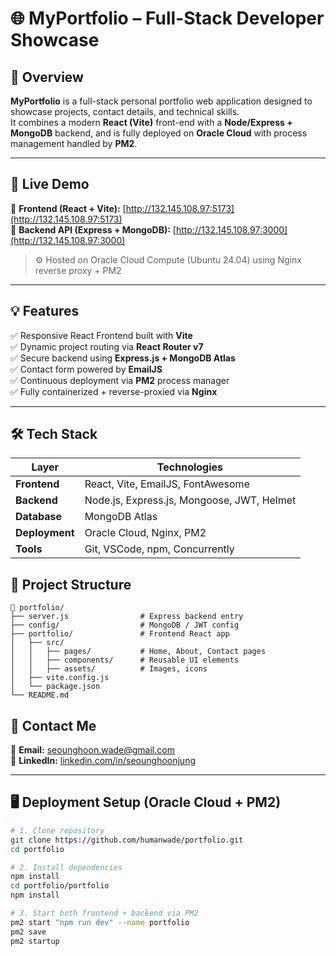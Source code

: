 # 🌐 MyPortfolio – Full-Stack Developer Showcase

## 🧩 Overview
**MyPortfolio** is a full-stack personal portfolio web application designed to showcase projects, contact details, and technical skills.  
It combines a modern **React (Vite)** front-end with a **Node/Express + MongoDB** backend, and is fully deployed on **Oracle Cloud** with process management handled by **PM2**.

---

## 🚀 Live Demo
🔗 **Frontend (React + Vite):** [http://132.145.108.97:5173](http://132.145.108.97:5173)  
🔗 **Backend API (Express + MongoDB):** [http://132.145.108.97:3000](http://132.145.108.97:3000)

> ⚙️ Hosted on Oracle Cloud Compute (Ubuntu 24.04) using Nginx reverse proxy + PM2

---

## 💡 Features
✅ Responsive React Frontend built with **Vite**  
✅ Dynamic project routing via **React Router v7**  
✅ Secure backend using **Express.js + MongoDB Atlas**  
✅ Contact form powered by **EmailJS**  
✅ Continuous deployment via **PM2** process manager  
✅ Fully containerized + reverse-proxied via **Nginx**

---

## 🛠️ Tech Stack

| Layer | Technologies |
|-------|---------------|
| **Frontend** | React, Vite, EmailJS, FontAwesome |
| **Backend** | Node.js, Express.js, Mongoose, JWT, Helmet |
| **Database** | MongoDB Atlas |
| **Deployment** | Oracle Cloud, Nginx, PM2 |
| **Tools** | Git, VSCode, npm, Concurrently |


## 📁 Project Structure

```text
📁 portfolio/
├── server.js                # Express backend entry
├── config/                  # MongoDB / JWT config
├── portfolio/               # Frontend React app
│   ├── src/
│   │   ├── pages/           # Home, About, Contact pages
│   │   ├── components/      # Reusable UI elements
│   │   ├── assets/          # Images, icons
│   ├── vite.config.js
│   └── package.json
└── README.md
```


## 💬 Contact Me
📧 **Email:** [seounghoon.wade@gmail.com](mailto:seounghoon.wade@gmail.com)  
💼 **LinkedIn:** [linkedin.com/in/seounghoonjung](https://linkedin.com/in/seounghoonjung)

---

## 🖥️ Deployment Setup (Oracle Cloud + PM2)

```bash
# 1. Clone repository
git clone https://github.com/humanwade/portfolio.git
cd portfolio

# 2. Install dependencies
npm install
cd portfolio/portfolio
npm install

# 3. Start both frontend + backend via PM2
pm2 start "npm run dev" --name portfolio
pm2 save
pm2 startup
```

